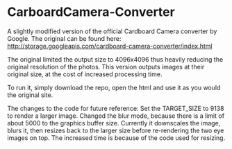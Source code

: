 # CarboardCamera-Converter

A slightly modified version of the official Cardboard Camera converter by Google.
The original can be found here: http://storage.googleapis.com/cardboard-camera-converter/index.html

The original limited the output size to 4096x4096 thus heavily reducing the original resolution of the photos.
This version outputs images at their original size, at the cost of increased processing time.

To run it, simply download the repo, open the html and use it as you would the original site.


The changes to the code for future reference:
Set the TARGET_SIZE to 9138 to render a larger image.
Changed the blur mode, because there is a limit of about 5000 to the graphics buffer size.
Currently it downscales the image, blurs it, then resizes back to the larger size before re-rendering the two eye images on top.
The increased time is because of the code used for resizing.
